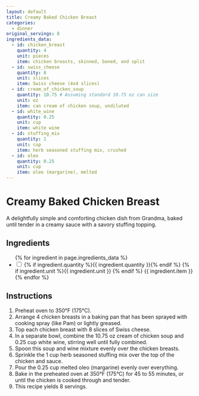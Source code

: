 ```yaml
---
layout: default
title: Creamy Baked Chicken Breast
categories:
  - dinner
original_servings: 8
ingredients_data:
  - id: chicken_breast
    quantity: 4
    unit: pieces
    item: chicken breasts, skinned, boned, and split
  - id: swiss_cheese
    quantity: 8
    unit: slices
    item: Swiss cheese (4x4 slices)
  - id: cream_of_chicken_soup
    quantity: 10.75 # Assuming standard 10.75 oz can size
    unit: oz
    item: can cream of chicken soup, undiluted
  - id: white_wine
    quantity: 0.25
    unit: cup
    item: white wine
  - id: stuffing_mix
    quantity: 1
    unit: cup
    item: herb seasoned stuffing mix, crushed
  - id: oleo
    quantity: 0.25
    unit: cup
    item: oleo (margarine), melted
---
```


# Creamy Baked Chicken Breast

A delightfully simple and comforting chicken dish from Grandma, baked until tender in a creamy sauce with a savory stuffing topping.

## Ingredients

<ul class="ingredient-list">
  {% for ingredient in page.ingredients_data %}
  <li data-ingredient-id="{{ ingredient.id }}" data-original-quantity="{{ ingredient.quantity }}">
    <input type="checkbox" id="ingredient{{ forloop.index }}" name="ingredient{{ forloop.index }}">
    <label for="ingredient{{ forloop.index }}">
      <span class="ingredient-quantity">
        {% if ingredient.quantity %}{{ ingredient.quantity }}{% endif %}
      </span>
      {% if ingredient.unit %}{{ ingredient.unit }} {% endif %}
      <span class="ingredient-item">{{ ingredient.item }}</span>
    </label>
  </li>
  {% endfor %}
</ul>

## Instructions

1.  Preheat oven to 350°F (175°C).
2.  Arrange <span class="inst-quantity" data-ingredient-id="chicken_breast">4</span> chicken breasts in a baking pan that has been sprayed with cooking spray (like Pam) or lightly greased.
3.  Top each chicken breast with <span class="inst-quantity" data-ingredient-id="swiss_cheese">8</span> slices of Swiss cheese.
4.  In a separate bowl, combine the <span class="inst-quantity" data-ingredient-id="cream_of_chicken_soup">10.75 oz</span> cream of chicken soup and <span class="inst-quantity" data-ingredient-id="white_wine">0.25 cup</span> white wine, stirring well until fully combined.
5.  Spoon this soup and wine mixture evenly over the chicken breasts.
6.  Sprinkle the <span class="inst-quantity" data-ingredient-id="stuffing_mix">1 cup</span> herb seasoned stuffing mix over the top of the chicken and sauce.
7.  Pour the <span class="inst-quantity" data-ingredient-id="oleo">0.25 cup</span> melted oleo (margarine) evenly over everything.
8.  Bake in the preheated oven at 350°F (175°C) for 45 to 55 minutes, or until the chicken is cooked through and tender.
9.  This recipe yields <span class="inst-quantity" data-original-quantity="8" data-original-unit="servings" data-ingredient-id="servings">8</span> servings.
